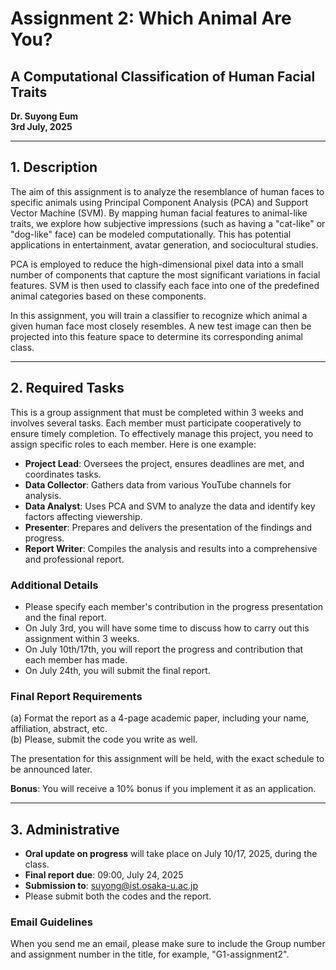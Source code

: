 # Assignment 2: Which Animal Are You?
## A Computational Classification of Human Facial Traits

**Dr. Suyong Eum**  
**3rd July, 2025**

---

## 1. Description

The aim of this assignment is to analyze the resemblance of human faces to specific animals using Principal Component Analysis (PCA) and Support Vector Machine (SVM). By mapping human facial features to animal-like traits, we explore how subjective impressions (such as having a "cat-like" or "dog-like" face) can be modeled computationally. This has potential applications in entertainment, avatar generation, and sociocultural studies.

PCA is employed to reduce the high-dimensional pixel data into a small number of components that capture the most significant variations in facial features. SVM is then used to classify each face into one of the predefined animal categories based on these components.

In this assignment, you will train a classifier to recognize which animal a given human face most closely resembles. A new test image can then be projected into this feature space to determine its corresponding animal class.

---

## 2. Required Tasks

This is a group assignment that must be completed within 3 weeks and involves several tasks. Each member must participate cooperatively to ensure timely completion. To effectively manage this project, you need to assign specific roles to each member. Here is one example:

- **Project Lead**: Oversees the project, ensures deadlines are met, and coordinates tasks.
- **Data Collector**: Gathers data from various YouTube channels for analysis.
- **Data Analyst**: Uses PCA and SVM to analyze the data and identify key factors affecting viewership.
- **Presenter**: Prepares and delivers the presentation of the findings and progress.
- **Report Writer**: Compiles the analysis and results into a comprehensive and professional report.

### Additional Details

- Please specify each member's contribution in the progress presentation and the final report.
- On July 3rd, you will have some time to discuss how to carry out this assignment within 3 weeks.
- On July 10th/17th, you will report the progress and contribution that each member has made.
- On July 24th, you will submit the final report.

### Final Report Requirements

(a) Format the report as a 4-page academic paper, including your name, affiliation, abstract, etc.  
(b) Please, submit the code you write as well.

The presentation for this assignment will be held, with the exact schedule to be announced later.

**Bonus**: You will receive a 10% bonus if you implement it as an application.

---

## 3. Administrative

- **Oral update on progress** will take place on July 10/17, 2025, during the class.
- **Final report due**: 09:00, July 24, 2025
- **Submission to**: suyong@ist.osaka-u.ac.jp
- Please submit both the codes and the report.

### Email Guidelines

When you send me an email, please make sure to include the Group number and assignment number in the title, for example, "G1-assignment2".